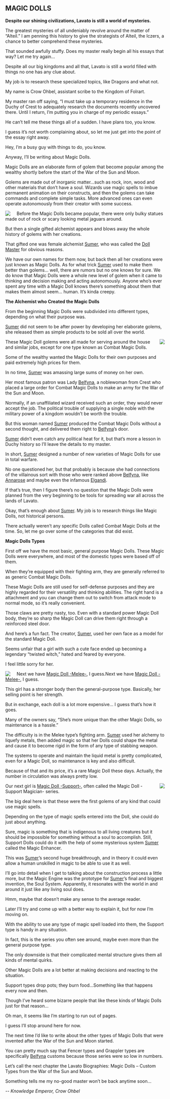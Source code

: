 ## MAGIC DOLLS

**Despite our shining civilizations, Lavato is still a world of mysteries.**

The greatest mysteries of all undeniably revolve around the matter of “Alteil.” I am penning this history to give the strategists of Alteil, the Iczers, a chance to better comprehend these mysteries.

That sounded awfully stuffy. Does my master really begin all his essays that way? Let me try again…

Despite all our big kingdoms and all that, Lavato is still a world filled with things no one has any clue about.

My job is to research these specialized topics, like Dragons and what not.

My name is Crow Ohbel, assistant scribe to the Kingdom of Folrart.

My master ran off saying, “I must take up a temporary residence in the Duchy of Crest to adequately research the documents recently uncovered there. Until I return, I’m putting you in charge of my periodic essays.”

He can’t tell me these things all of a sudden. I have plans too, you know.

I guess it’s not worth complaining about, so let me just get into the point of the essay right away.

Hey, I’m a busy guy with things to do, you know.

Anyway, I’ll be writing about Magic Dolls.

Magic Dolls are an elaborate form of golem that become popular among the wealthy shortly before the start of the War of the Sun and Moon.

Golems are made out of inorganic matter…such as rock, iron, wood and other materials that don’t have a soul. Wizards use magic spells to imbue permanent animation on their constructs, and then the golems can take commands and complete simple tasks. More advanced ones can even operate autonomously from their creator with some success.

<img style="float:left;margin-right:20px" src="images/card/0601.jpg"/> Before the Magic Dolls became popular, there were only bulky statues made out of rock or scary looking metal jaguars around.

But then a single gifted alchemist appears and blows away the whole history of golems with her creations.

That gifted one was female alchemist [Sumer], who was called the [Doll Master] for obvious reasons.

We have our own names for them now, but back then all her creations were just known as Magic Dolls. As for what trick [Sumer] used to make them better than golems… well, there are rumors but no one knows for sure. We do know that Magic Dolls were a whole new level of golem when it came to thinking and decision making and acting autonomously. Anyone who’s ever spent any time with a Magic Doll knows there’s something about them that makes them almost seem… human. It’s kinda creepy.

**The Alchemist who Created the Magic Dolls**

From the beginning Magic Dolls were subdivided into different types, depending on what their purpose was.

[Sumer] did not seem to be after power by developing her elaborate golems, she released them as simple products to be sold all over the world.

<img style="float:right;margin-left:20px" src="images/card/0041.jpg"/> These Magic Doll golems were all made for serving around the house and similar jobs, except for one type known as Combat Magic Dolls.

Some of the wealthy wanted the Magic Dolls for their own purposes and paid extremely high prices for them.

In no time, [Sumer] was amassing large sums of money on her own.

Her most famous patron was Lady [Belfyna], a noblewoman from Crest who placed a large order for Combat Magic Dolls to make an army for the War of the Sun and Moon.

Normally, if an unaffiliated wizard received such an order, they would never accept the job. The political trouble of supplying a single noble with the military power of a kingdom wouldn’t be worth the trouble.

But this woman named [Sumer] produced the Combat Magic Dolls without a second thought, and delivered them right to [Belfyna]’s door.

[Sumer] didn’t even catch any political heat for it, but that’s more a lesson in Duchy history so I’ll leave the details to my master.

In short, [Sumer] designed a number of new varieties of Magic Dolls for use in total warfare.

No one questioned her, but that probably is because she had connections of the villainous sort with those who were ranked above [Belfyna], like [Annarose] and maybe even the infamous [Elgandi].

If that’s true, then I figure there’s no question that the Magic Dolls were planned from the very beginning to be tools for spreading war all across the lands of Lavato.

Okay, that’s enough about [Sumer]. My job is to research things like Magic Dolls, not historical persons.

There actually weren’t any specific Dolls called Combat Magic Dolls at the time. So, let me go over some of the categories that did exist.

**Magic Dolls Types**

First off we have the most basic, general purpose Magic Dolls. These Magic Dolls were everywhere, and most of the domestic types were based off of them.

When they’re equipped with their fighting arm, they are generally referred to as generic Combat Magic Dolls.

These Magic Dolls are still used for self-defense purposes and they are highly regarded for their versatility and thinking abilities. The right hand is a attachment and you can change them out to switch from attack mode to normal mode, so it’s really convenient.

Those claws are pretty nasty, too. Even with a standard power Magic Doll body, they’re so sharp the Magic Doll can drive them right through a reinforced steel door.

And here’s a fun fact. The creator, [Sumer], used her own face as a model for the standard Magic Doll.

Seems unfair that a girl with such a cute face ended up becoming a legendary “twisted witch,” hated and feared by everyone.

I feel little sorry for her.

<img style="float:left;margin-right:20px" src="images/card/0212.jpg"/> Next we have [Magic Doll -Melee-], I guess.Next we have [Magic Doll -Melee-], I guess.

This girl has a stronger body then the general-purpose type. Basically, her selling point is her strength.

But in exchange, each doll is a lot more expensive… I guess that’s how it goes.

Many of the owners say, “She’s more unique than the other Magic Dolls, so maintenance is a hassle.”

The difficulty is in the Melee type’s fighting arm. [Sumer] used her alchemy to liquefy metals, then added magic so that her Dolls could shape the metal and cause it to become rigid in the form of any type of stabbing weapon.

The systems to operate and maintain the liquid metal is pretty complicated, even for a Magic Doll, so maintenance is key and also difficult.

Because of that and its price, it’s a rare Magic Doll these days. Actually, the number in circulation was always pretty low.

<img style="float:right;margin-left:20px" src="images/card/0216.jpg"/> Our next girl is [Magic Doll -Support-], often called the Magic Doll -Support Magician- series.

The big deal here is that these were the first golems of any kind that could use magic spells.

Depending on the type of magic spells entered into the Doll, she could do just about anything.

Sure, magic is something that is indigenous to all living creatures but it should be impossible for something without a soul to accomplish. Still, Support Dolls could do it with the help of some mysterious system [Sumer] called the Magic Enhancer.

This was [Sumer]’s second huge breakthrough, and in theory it could even allow a human unskilled in magic to be able to use it as well.

I’ll go into detail when I get to talking about the construction process a little more, but the Magic Engine was the prototype for [Sumer]’s final and biggest invention, the Soul System. Apparently, it resonates with the world in and around it just like any living soul does.

Hmm, maybe that doesn’t make any sense to the average reader.

Later I’ll try and come up with a better way to explain it, but for now I’m moving on.

With the ability to use any type of magic spell loaded into them, the Support type is handy in any situation.

In fact, this is the series you often see around, maybe even more than the general purpose type.

The only downside is that their complicated mental structure gives them all kinds of mental quirks.

Other Magic Dolls are a lot better at making decisions and reacting to the situation.

Support types drop pots; they burn food…Something like that happens every now and then.

Though I’ve heard some bizarre people that like these kinds of Magic Dolls just for that reason…

Oh man, it seems like I’m starting to run out of pages.

I guess I’ll stop around here for now.

The next time I’d like to write about the other types of Magic Dolls that were invented after the War of the Sun and Moon started.

You can pretty much say that Fencer types and Grappler types are specifically [Belfyna] customs because those series were so low in numbers.

Let’s call the next chapter the Lavato Biographies: Magic Dolls – Custom Types from the War of the Sun and Moon.

Something tells me my no-good master won’t be back anytime soon…

_*-- Knowledge Emperor, Crow Ohbel*_

[Solar Prince Verlaat]: #0
[Verlaat]: #0
[Lion Baron Zagar]: #4
[Zagar]: #4
[Saber Saint Lapierre]: #5
[Lapierre]: #5
[Ruler of Crest Eskatia]: #26
[Eskatia]: #26
[Annarose]: #28
[Night Walker Riza]: #314
[Alphonce]: #205
[Emperor of the Silver Sun]: #1819
[Emperor of the Silver Sun, Verlaat]: #1819
[Ishtar]: #1922
[Envoy of Chaos]: #1118
[Elgandi]: #1118
[Moon Princess]: #1742
[Abyss Centaur Dical]: #27
[Dical]: #27
[Zugateroza]: #29
[Yuni]: #579
[Gun Princess Yuni]: #579
[Fierte]: #327
[Shield Coat Fierte]: #327
[Mizalio]: #442
[Ben MacLachlan]: #1758
[Sumer]: #601
[Doll Master]: #601
[Belfyna]: #429
[Magic Doll -Melee-]: #212
[Magic Doll -Support-]: #216
